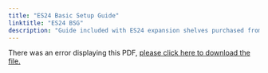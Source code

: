 ```yaml
---
title: "ES24 Basic Setup Guide"
linktitle: "ES24 BSG"
description: "Guide included with ES24 expansion shelves purchased from iXsystems."
---
```


<object data="https://www.truenas.com/docs/pdf/ES24-2020-06-25.pdf" type="application/pdf" width="95%" height="1000">
  There was an error displaying this PDF, <a href="/pdf/ES24-2020-06-25.pdf">please click
  here to download the file.</a>
</object>